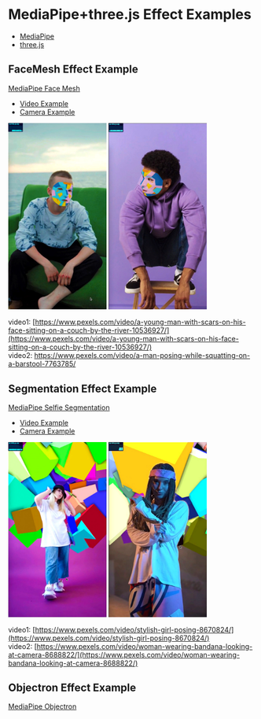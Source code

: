 # MediaPipe+three.js Effect Examples

* [MediaPipe](https://google.github.io/mediapipe)
* [three.js](https://threejs.org)

## FaceMesh Effect Example
[MediaPipe Face Mesh](https://google.github.io/mediapipe/solutions/face_mesh.html)

* [Video Example](https://hideyuki-machida.github.io/MediaPipe-three.js-Effect-Examples/face_mesh/video.html)
* [Camera Example](https://hideyuki-machida.github.io/MediaPipe-three.js-Effect-Examples/face_mesh/camera.html)

<img src="img/img_facemesh_001.jpg" width="200">
<img src="img/img_facemesh_002.jpg" width="200"><br />

video1: [https://www.pexels.com/video/a-young-man-with-scars-on-his-face-sitting-on-a-couch-by-the-river-10536927/](https://www.pexels.com/video/a-young-man-with-scars-on-his-face-sitting-on-a-couch-by-the-river-10536927/)<br />
video2: [https://www.pexels.com/video/a-man-posing-while-squatting-on-a-barstool-7763785/
](https://www.pexels.com/video/a-man-posing-while-squatting-on-a-barstool-7763785/
)


## Segmentation Effect Example
[MediaPipe Selfie Segmentation](https://google.github.io/mediapipe/solutions/selfie_segmentation.html)

* [Video Example](https://hideyuki-machida.github.io/MediaPipe-three.js-Effect-Examples/selfie_segmentation/video.html)
* [Camera Example](https://hideyuki-machida.github.io/MediaPipe-three.js-Effect-Examples/selfie_segmentation/camera.html)


<img src="img/img_segmentation_001.jpg" width="200">
<img src="img/img_segmentation_002.jpg" width="200"><br />

video1: [https://www.pexels.com/video/stylish-girl-posing-8670824/](https://www.pexels.com/video/stylish-girl-posing-8670824/)<br />
video2: [https://www.pexels.com/video/woman-wearing-bandana-looking-at-camera-8688822/](https://www.pexels.com/video/woman-wearing-bandana-looking-at-camera-8688822/)


## Objectron Effect Example
[MediaPipe Objectron](https://google.github.io/mediapipe/solutions/objectron.html)

